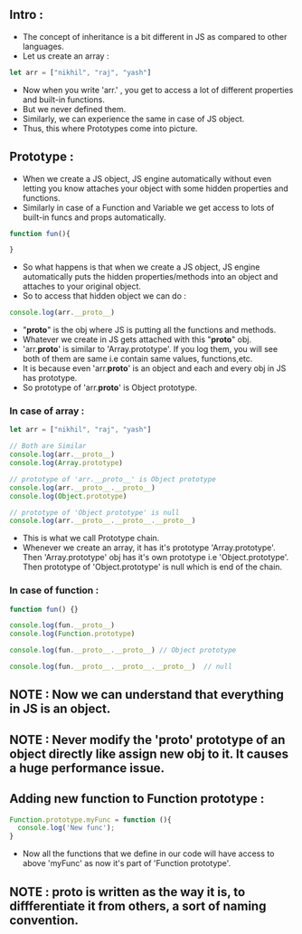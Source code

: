 ## Intro :

- The concept of inheritance is a bit different in JS as compared to other languages.
- Let us create an array :

```js
let arr = ["nikhil", "raj", "yash"]
```
- Now when you write 'arr.' , you get to access a lot of different properties and built-in functions.
- But we never defined them.
- Similarly, we can experience the same in case of JS object.
- Thus, this where Prototypes come into picture.

## Prototype :

- When we create a JS object, JS engine automatically without even letting you know attaches your object with some hidden properties and functions.
- Similarly in case of a Function and Variable we get access to lots of built-in funcs and props automatically.

```js
function fun(){

}
```
- So what happens is that when we create a JS object, JS engine automatically puts the hidden properties/methods into an object and attaches to your original object.
- So to access that hidden object we can do : 

```js
console.log(arr.__proto__)
```
- "__proto__" is the obj where JS is putting all the functions and methods.
- Whatever we create in JS gets attached with this "__proto__" obj.
- 'arr.__proto__' is similar to  'Array.prototype'. If you log them, you will see both of them are same i.e contain same values, functions,etc.
- It is because even 'arr.__proto__' is an object and each and every obj in JS has prototype.
- So prototype of 'arr.__proto__' is Object prototype.

### In case of array  :

```js
let arr = ["nikhil", "raj", "yash"]

// Both are Similar
console.log(arr.__proto__)
console.log(Array.prototype)

// prototype of 'arr.__proto__' is Object prototype
console.log(arr.__proto__.__proto__)
console.log(Object.prototype)

// prototype of 'Object prototype' is null
console.log(arr.__proto__.__proto__.__proto__)
```
- This is what we call Prototype chain.
- Whenever we create an array, it has it's prototype 'Array.prototype'. Then 'Array.prototype' obj has it's own prototype i.e 'Object.prototype'. Then prototype of 'Object.prototype' is null which is end of the chain.

### In case of function  :

```js
function fun() {}

console.log(fun.__proto__)
console.log(Function.prototype)

console.log(fun.__proto__.__proto__) // Object prototype

console.log(fun.__proto__.__proto__.__proto__)  // null
```

## NOTE : Now we can understand that everything in JS is an object.

## NOTE : Never modify the '__proto__' prototype of an object directly like assign new obj to it. It causes a huge performance issue.

## Adding new function to Function prototype :

```js
Function.prototype.myFunc = function (){
  console.log('New func');
}
```
- Now all the functions that we define in our code will have access to above 'myFunc' as now it's part of 'Function prototype'.

## NOTE : __proto__ is written as the way it is, to diffferentiate it from others, a sort of naming convention.





















